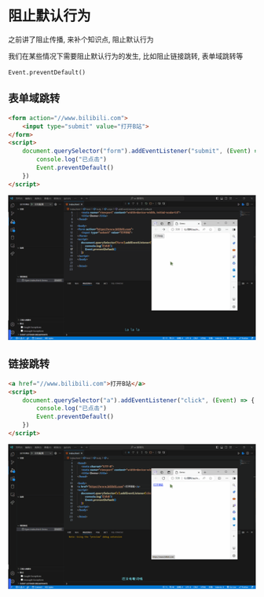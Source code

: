 # 阻止默认行为

之前讲了阻止传播, 来补个知识点, 阻止默认行为

我们在某些情况下需要阻止默认行为的发生, 比如阻止链接跳转, 表单域跳转等

`Event.preventDefault()`

## 表单域跳转

```html
<form action="//www.bilibili.com">
    <input type="submit" value="打开B站">
</form>
<script>
    document.querySelector("form").addEventListener("submit", (Event) => {
        console.log("已点击")
        Event.preventDefault()
    })
</script>
```

![19a2b5f5a9e76025d9bd4c99e46e0754ba8c3fdc](Assets/19a2b5f5a9e76025d9bd4c99e46e0754ba8c3fdc.gif)

## 链接跳转

```html
<a href="//www.bilibili.com">打开B站</a>
<script>
    document.querySelector("a").addEventListener("click", (Event) => {
        console.log("已点击")
        Event.preventDefault()
    })
</script>
```

![c0f8d8ba3a727410ba0e73cfb64229f39e884a18](Assets/c0f8d8ba3a727410ba0e73cfb64229f39e884a18.gif)
